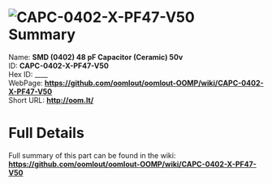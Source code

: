 
![CAPC-0402-X-PF47-V50](https://github.com/oomlout/oomlout-OOMP/blob/master/parts/CAPC-0402-X-PF47-V50/CAPC-0402-X-PF47-V50_420.jpg)   
Summary
=================
  
Name: __SMD (0402) 48 pF Capacitor (Ceramic) 50v__    
ID: __CAPC-0402-X-PF47-V50__   
Hex ID: ____   
WebPage: __https://github.com/oomlout/oomlout-OOMP/wiki/CAPC-0402-X-PF47-V50__   
Short URL: __http://oom.lt/__   

Full Details
==========================
Full summary of this part can be found in the wiki:   
__https://github.com/oomlout/oomlout-OOMP/wiki/CAPC-0402-X-PF47-V50__    

